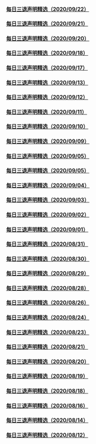 #### [每日三退声明精选（2020/09/22）](master/../pages/nf3104/n12423519.md) 
#### [每日三退声明精选（2020/09/21）](master/../pages/nf3104/n12420805.md) 
#### [每日三退声明精选（2020/09/20）](master/../pages/nf3104/n12418376.md) 
#### [每日三退声明精选（2020/09/18）](master/../pages/nf3104/n12414992.md) 
#### [每日三退声明精选（2020/09/17）](master/../pages/nf3104/n12412322.md) 
#### [每日三退声明精选（2020/09/13）](master/../pages/nf3104/n12401819.md) 
#### [每日三退声明精选（2020/09/12）](master/../pages/nf3104/n12399944.md) 
#### [每日三退声明精选（2020/09/11）](master/../pages/nf3104/n12398109.md) 
#### [每日三退声明精选（2020/09/10）](master/../pages/nf3104/n12395498.md) 
#### [每日三退声明精选（2020/09/09）](master/../pages/nf3104/n12393267.md) 
#### [每日三退声明精选（2020/09/05）](master/../pages/nf3104/n12387810.md) 
#### [每日三退声明精选（2020/09/05）](master/../pages/nf3104/n12383584.md) 
#### [每日三退声明精选（2020/09/04）](master/../pages/nf3104/n12382224.md) 
#### [每日三退声明精选（2020/09/03）](master/../pages/nf3104/n12379453.md) 
#### [每日三退声明精选（2020/09/02）](master/../pages/nf3104/n12376929.md) 
#### [每日三退声明精选（2020/09/01）](master/../pages/nf3104/n12374271.md) 
#### [每日三退声明精选（2020/08/31）](master/../pages/nf3104/n12371817.md) 
#### [每日三退声明精选（2020/08/30）](master/../pages/nf3104/n12369185.md) 
#### [每日三退声明精选（2020/08/29）](master/../pages/nf3104/n12367134.md) 
#### [每日三退声明精选（2020/08/28）](master/../pages/nf3104/n12365653.md) 
#### [每日三退声明精选（2020/08/26）](master/../pages/nf3104/n12360367.md) 
#### [每日三退声明精选（2020/08/24）](master/../pages/nf3104/n12355180.md) 
#### [每日三退声明精选（2020/08/23）](master/../pages/nf3104/n12352626.md) 
#### [每日三退声明精选（2020/08/21）](master/../pages/nf3104/n12349601.md) 
#### [每日三退声明精选（2020/08/20）](master/../pages/nf3104/n12347060.md) 
#### [每日三退声明精选（2020/08/19）](master/../pages/nf3104/n12344141.md) 
#### [每日三退声明精选（2020/08/18）](master/../pages/nf3104/n12341225.md) 
#### [每日三退声明精选（2020/08/16）](master/../pages/nf3104/n12336171.md) 
#### [每日三退声明精选（2020/08/14）](master/../pages/nf3104/n12332445.md) 
#### [每日三退声明精选（2020/08/12）](master/../pages/nf3104/n12326718.md) 
